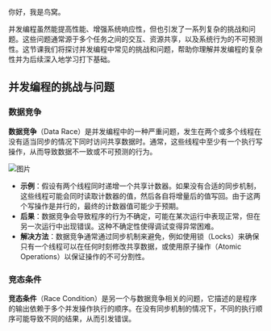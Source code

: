 你好，我是鸟窝。

并发编程虽然能提高性能、增强系统响应性，但也引发了一系列复杂的挑战和问题。这些问题通常源于多个任务之间的交互、资源共享，以及系统行为的不可预测性。这节课我们将探讨并发编程中常见的挑战和问题，帮助你理解并发编程的复杂性并为后续深入地学习打下基础。

## 并发编程的挑战与问题

### 数据竞争

**数据竞争**（Data Race）是并发编程中的一种严重问题，发生在两个或多个线程在没有适当同步的情况下同时访问共享数据时。通常，这些线程中至少有一个执行写操作，从而导致数据不一致或不可预测的行为。

![图片](https://static001.geekbang.org/resource/image/1b/7e/1bfc5500f7698e260e1485199fa1d77e.png?wh=1086x700)

- **示例**：假设有两个线程同时递增一个共享计数器。如果没有合适的同步机制，这些线程可能会同时读取计数器的值，然后各自将增量后的值写回。由于这两个写操作是并行的，最终的计数器值可能少于预期。
- **后果**：数据竞争会导致程序的行为不确定，可能在某次运行中表现正常，但在另一次运行中出现错误。这种不确定性使得调试变得异常困难。
- **解决方法**：数据竞争通常通过同步机制来避免，例如使用锁（Locks）来确保只有一个线程可以在任何时刻修改共享数据，或使用原子操作（Atomic Operations）以保证操作的不可分割性。

### 竞态条件

**竞态条件**（Race Condition）是另一个与数据竞争相关的问题，它描述的是程序的输出依赖于多个并发操作执行的顺序。在没有同步机制的情况下，不同的执行顺序可能导致不同的结果，从而引发错误。